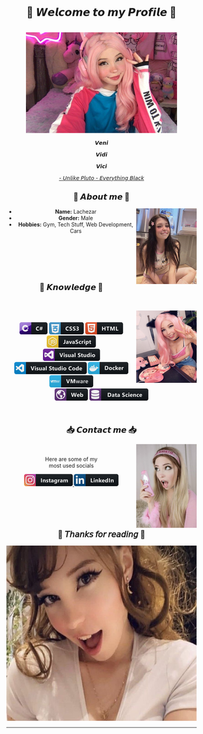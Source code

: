 <!DOCTYPE html>
<body>
    <center>
<h1 align="center"> 💎 𝙒𝙚𝙡𝙘𝙤𝙢𝙚 𝙩𝙤 𝙢𝙮 𝙋𝙧𝙤𝙛𝙞𝙡𝙚 💎 </h1>
<br>
<div align="center">
    <img src="./assets/pics/big_banner.jpg" width="400" height="266">
    <br>
    <p>𝙑𝙚𝙣𝙞<p>
    <p>𝙑𝙞𝙙𝙞<p>
    <p>𝙑𝙞𝙘𝙞<p>
    <p><a href="https://www.youtube.com/watch?v=mWKDZRJWdF4"> - 𝘜𝘯𝘭𝘪𝘬𝘦 𝘗𝘭𝘶𝘵𝘰 - 𝘌𝘷𝘦𝘳𝘺𝘵𝘩𝘪𝘯𝘨 𝘉𝘭𝘢𝘤𝘬</a><p>
</div>
  
<div>
    <h2 align="center"> 🪬 𝘼𝙗𝙤𝙪𝙩 𝙢𝙚 🪬 </h2>
    <div align="center">
        <img src="./assets/pics/pic1.jpg" align="right" width="160" height="200">
    </div>
    <ul>
        <li><b>Name:</b> Lachezar</li>
        <li><b>Gender:</b> Male</li>
        <li><b>Hobbies:</b> Gym, Tech Stuff, Web Development, Cars</b></li>
    </ul>
    <br>
    <br>
    <br>
    <br>
    <br>
</div>
  
<div>
    <h2 align="center"> 🧬 𝙆𝙣𝙤𝙬𝙡𝙚𝙙𝙜𝙚 🧬 </h2>
    <br>
    <p>
    <div align="center">
        <img src="./assets/pics/pic3.jpg" alt="cute" align="right" width="160" height="191">
   </div>
</div>
  
<div align="center">
    <br>
    <p align="center">
    <img src="./assets/icons/csharp.png" alt="csharp">
    <img src="./assets/icons/css3.png" alt="css3" >
    <img src="./assets/icons/html.png" alt="html5">
    <img src="./assets/icons/js.png" alt="javascript">
    <br>
    <img src="./assets/icons/visualstudio.png" alt="visualstudio">
    <img src="./assets/icons/visualstudio_code.png" alt="visualstudio_code">
    <img src="./assets/icons/docker.png" alt="docker">
    <img src="./assets/icons/vmware.png" alt="vmware">
    <br>
    <img src="./assets/icons/web.png" alt="web">
    <img src="./assets/icons/datascience.png" alt="data_science">
    </p>
    <br>
    <h2 align="center"> 📥 𝘾𝙤𝙣𝙩𝙖𝙘𝙩 𝙢𝙚 📥 </h2>
    <div align="center">
        <!-- <img src="" alt="idksmtcute" align="right" width="373.5px" height="208.5px"> -->
        <img src="./assets/pics/pic2.jpg" alt="idksmtcute" align="right" width="160" height="221">
    </div>
    <br>
    <p align="center">
    Here are some of my <br> most used socials 
    </p>
    <p align="center">
        <a href="https://www.instagram.com/paunov0000"><img src="./assets/icons/instagram.png">
        <a href="https://www.linkedin.com/in/lachezar-paunov-aa38b5250"><img src="./assets/icons/linkedin.png" alt="linkedin"></a>
</div>
<br>
<br>
<br>
<br>
<div>
    <h2 align="center"> 🖤 𝘛𝘩𝘢𝘯𝘬𝘴 𝘧𝘰𝘳 𝘳𝘦𝘢𝘥𝘪𝘯𝘨 🖤 </h2>
    <div align="center">
        <img src="./assets/pics/pic4(2).jpg" alt="smtcuteidklolll" width="600" height="463">
        <!-- <img src="./assets/pics/pic4(1).jpg"> -->
    </div>
<hr>
</div>
    </center>
</body>